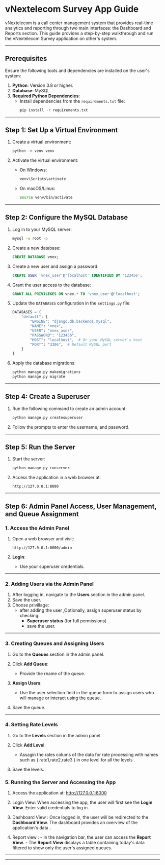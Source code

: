 
# vNextelecom Survey App Guide

vNextelecom is a call center management system that provides real-time analytics and reporting through two main interfaces: the Dashboard and Reports section.
This guide provides a step-by-step walkthrough and run the vNextelecom Survey application on other's system.

---

## Prerequisites

Ensure the following tools and dependencies are installed on the user's system:

1. **Python**: Version 3.8 or higher.
3. **Database**: MySQL.
5. **Required Python Dependencies**:
   - Install dependencies from the `requirements.txt` file:
     ```bash
     pip install -r requirements.txt
     ```
---

## Step 1: Set Up a Virtual Environment

1. Create a virtual environment:

   ```bash
   python -m venv venv
   ```

2. Activate the virtual environment:
   - On Windows:
     ```bash
     venv\Scripts\activate
     ```
   - On macOS/Linux:
     ```bash
     source venv/bin/activate
     ```

---

## Step 2: Configure the MySQL Database

1. Log in to your MySQL server:

   ```bash
   mysql -u root -p
   ```

2. Create a new database:

   ```sql
   CREATE DATABASE vnex;
   ```

3. Create a new user and assign a password:

   ```sql
   CREATE USER 'vnex_user'@'localhost' IDENTIFIED BY '123456';
   ```

4. Grant the user access to the database:

   ```sql
   GRANT ALL PRIVILEGES ON vnex.* TO 'vnex_user'@'localhost';
   ```

5. Update the `DATABASES` configuration in the `settings.py` file:

   ```python
   DATABASES = {
       "default": {
           "ENGINE": "django.db.backends.mysql",
           "NAME": "vnex",
           "USER": "vnex_user",
           "PASSWORD": "123456",
           "HOST": "localhost",  # Or your MySQL server's host
           "PORT": "3306",  # Default MySQL port
       }
   }
   ```

6. Apply the database migrations:

   ```bash
   python manage.py makemigrations
   python manage.py migrate
   ```

---

## Step 4: Create a Superuser

1. Run the following command to create an admin account:

   ```bash
   python manage.py createsuperuser
   ```

2. Follow the prompts to enter the username, and password.

---

## Step 5: Run the Server

1. Start the server:

   ```bash
   python manage.py runserver
   ```

2. Access the application in a web browser at:

   ```
   http://127.0.0.1:8000
   ```

---

## 
## Step 6: Admin Panel Access, User Management, and Queue Assignment

### 1. Access the Admin Panel

1.  Open a web browser and visit:
    
    ```
    http://127.0.0.1:8000/admin
    
    ```
    
3.  **Login**:
    
    -   Use your superuser credentials. 

----------

### 2. Adding Users via the Admin Panel

1.  After logging in, navigate to the **Users** section in the admin panel.
2.  Save the user. 
3.  Choose privillage:
    -   after adding the user ,Optionally, assign superuser status by checking:
        -   **Superuser status** (for full permissions)
        - save the user.

----------

### 3. Creating Queues and Assigning Users

1.  Go to the **Queues** section in the admin panel.
    
2.  Click **Add Queue**:
    -   Provide the rname of the queue.
3.  **Assign Users**:
    -   Use the user selection field in the queue form to assign users who will manage or interact using the queue.
4.  Save the queue.
    
----------
 ### **4. Setting Rate Levels**
 
 1.  Go to the **Levels** section in the admin panel.
    
2.  Click **Add Level**: 
    -   Assagin the rates colums of the data  for rate processing with names such as 
      ( rate1,rate2,rate3 )  in one level for all the levels .
3.  Save the levels.

### 5. Running the Server and Accessing the App

   1.  Access the application at:  http://127.0.0.1:8000
      
   2.  Login View:
         When accessing the app, the user will first see the **Login View**.
          Enter valid credentials to log in.
        
   3.  Dashboard View : 
         Once logged in, the user will be redirected to the **Dashboard View**.
          The dashboard provides an overview of the application's data .
          
   4. Report view : 
          -   In the navigation bar, the user can access the **Report View**.
          -   The **Report View** displays a table containing today's data filtered to show only the user's assigned queues.
    
        
    
    
    
 
----------

----------
